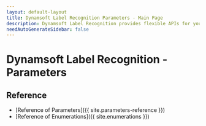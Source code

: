 ```yaml
---
layout: default-layout
title: Dynamsoft Label Recognition Parameters - Main Page
description: Dynamsoft Label Recognition provides flexible APIs for you to customize the settings for different usage scenarios. 
needAutoGenerateSidebar: false
---
```



# Dynamsoft Label Recognition - Parameters

## Reference

- [Reference of Parameters]({{ site.parameters-reference }})
- [Reference of Enumerations]({{ site.enumerations }})

